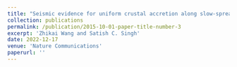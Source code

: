 ```yaml
---
title: "Seismic evidence for uniform crustal accretion along slow-spreading ridges in the equatorial Atlantic Ocean"
collection: publications
permalink: /publication/2015-10-01-paper-title-number-3
excerpt: 'Zhikai Wang and Satish C. Singh'
date: 2022-12-17
venue: 'Nature Communications'
paperurl: ''
---
```


